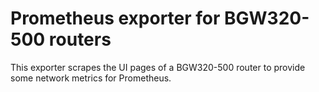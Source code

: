 # Prometheus exporter for BGW320-500 routers

This exporter scrapes the UI pages of a BGW320-500 router to provide
some network metrics for Prometheus.
